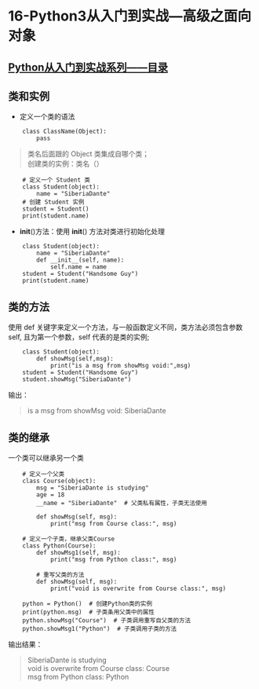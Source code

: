 # 16-Python3从入门到实战—高级之面向对象

## [Python从入门到实战系列——目录](https://github.com/SiberiaDante/PythonResource/blob/master/README.md)

## 类和实例
* 定义一个类的语法
```
    class ClassName(Object):
        pass
```
> 类名后面跟的 Object 类集成自哪个类；        
> 创建类的实例：类名（）
```
    # 定义一个 Student 类
    class Student(object):
        name = "SiberiaDante"
    # 创建 Student 实例
    student = Student()
    print(student.name)
```
* __init__()方法：使用 __init__() 方法对类进行初始化处理
```
    class Student(object):
        name = "SiberiaDante"
        def __init__(self, name):
            self.name = name
    student = Student("Handsome Guy")
    print(student.name)
```

## 类的方法
使用 def 关键字来定义一个方法，与一般函数定义不同，类方法必须包含参数 self, 且为第一个参数，self 代表的是类的实例;
```
    class Student(object):
        def showMsg(self,msg):
            print("is a msg from showMsg void:",msg)
    student = Student("Handsome Guy")
    student.showMsg("SiberiaDante")
```
输出：
> is a msg from showMsg void: SiberiaDante

## 类的继承
一个类可以继承另一个类
```
    # 定义一个父类
    class Course(object):
        msg = "SiberiaDante is studying"
        age = 18
        __name = "SiberiaDante"  # 父类私有属性，子类无法使用
    
        def showMsg(self, msg):
            print("msg from Course class:", msg)
    
    # 定义一个子类，继承父类Course
    class Python(Course):
        def showMsg1(self, msg):
            print("msg from Python class:", msg)
    
        # 重写父类的方法
        def showMsg(self, msg):
            print("void is overwrite from Course class:", msg)
    
    python = Python()  # 创建Python类的实例
    print(python.msg)  # 子类条用父类中的属性
    python.showMsg("Course")  # 子类调用重写自父类的方法
    python.showMsg1("Python")  # 子类调用子类的方法
```
输出结果：
> SiberiaDante is studying      
  void is overwrite from Course class: Course       
  msg from Python class: Python         

## 
